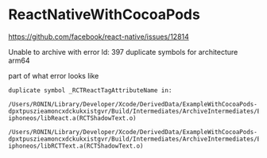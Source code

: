 # ReactNativeWithCocoaPods

https://github.com/facebook/react-native/issues/12814

Unable to archive with error ld: 397 duplicate symbols for architecture arm64

part of what error looks like
```
duplicate symbol _RCTReactTagAttributeName in:
    /Users/RONIN/Library/Developer/Xcode/DerivedData/ExampleWithCocoaPods-dpxtpuszieamoncxdckukxistgvr/Build/Intermediates/ArchiveIntermediates/ExampleWithCocoaPods/BuildProductsPath/Release-iphoneos/libReact.a(RCTShadowText.o)
    /Users/RONIN/Library/Developer/Xcode/DerivedData/ExampleWithCocoaPods-dpxtpuszieamoncxdckukxistgvr/Build/Intermediates/ArchiveIntermediates/ExampleWithCocoaPods/BuildProductsPath/Release-iphoneos/libRCTText.a(RCTShadowText.o)
```